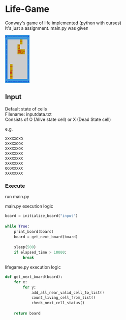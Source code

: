 # Life-Game
Conway's game of life implemented (python with curses)  
It's just a assignment. main.py was given  

![gif animation of game-of-life](/images/gol.gif)

## Input
Default state of cells  
Filename: inputdata.txt  
Consists of O (Alive state cell) or X (Dead State cell)

e.g.
```
XXXXXOXO
XXXXXOOX
XXXXXXOX
XXXXXXXX
XXXXXXXX
XXXXXXXX
OOOXXXXX
XXXXXXXX
```

### Execute 
run main.py

main.py execution logic
```python
board = initialize_board("input")

while True:
    print_board(board)
    board = get_next_board(board)
    
    sleep(500)
    if elapsed_time > 10000:
        break
```

lifegame.py execution logic 
```python
def get_next_board(board):
    for x:
        for y:
            add_all_near_valid_cell_to_list()
            count_living_cell_from_list()
            check_next_cell_status()

    return board
```
